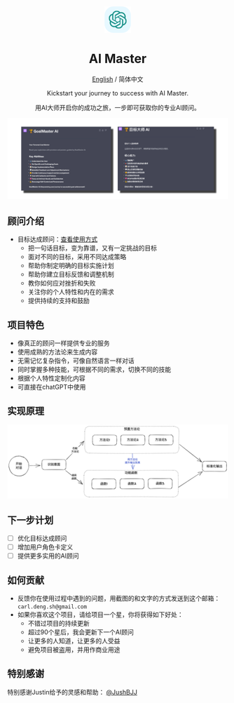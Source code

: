 <div align="center">
<img src="./Doc/img/icon.svg" alt="icon"/>

<h1 align="center">AI Master</h1>

[English](./README.md) / 简体中文

Kickstart your journey to success with AI Master.

用AI大师开启你的成功之旅，一步即可获取你的专业AI顾问。

![cover](./Doc/img/cover.png)

</div>

## 顾问介绍
- 目标达成顾问：[查看使用方式](./GoalMaster/README.md)
    - 把一句话目标，变为靠谱，又有一定挑战的目标
    - 面对不同的目标，采用不同达成策略
    - 帮助你制定明确的目标实施计划
    - 帮助你建立目标反馈和调整机制
    - 教你如何应对挫折和失败
    - 关注你的个人特性和内在的需求
    - 提供持续的支持和鼓励

## 项目特色
- 像真正的顾问一样提供专业的服务
- 使用成熟的方法论来生成内容
- 无需记忆复杂指令，可像自然语言一样对话
- 同时掌握多种技能，可根据不同的需求，切换不同的技能
- 根据个人特性定制化内容
- 可直接在chatGPT中使用

## 实现原理
![method](./Doc/img/method_zh.png)

## 下一步计划
- [ ] 优化目标达成顾问
- [ ] 增加用户角色卡定义
- [ ] 提供更多实用的AI顾问

## 如何贡献
- 反馈你在使用过程中遇到的问题，用截图的和文字的方式发送到这个邮箱：`carl.deng.sh@gmail.com`
- 如果你喜欢这个项目，请给项目一个星，你将获得如下好处：
  - 不错过项目的持续更新
  - 超过90个星后，我会更新下一个AI顾问
  - 让更多的人知道，让更多的人受益
  - 避免项目被盗用，并用作商业用途


## 特别感谢
特别感谢Justin给予的灵感和帮助：
[@JushBJJ](https://github.com/JushBJJ/Mr.-Ranedeer-AI-Tutor)